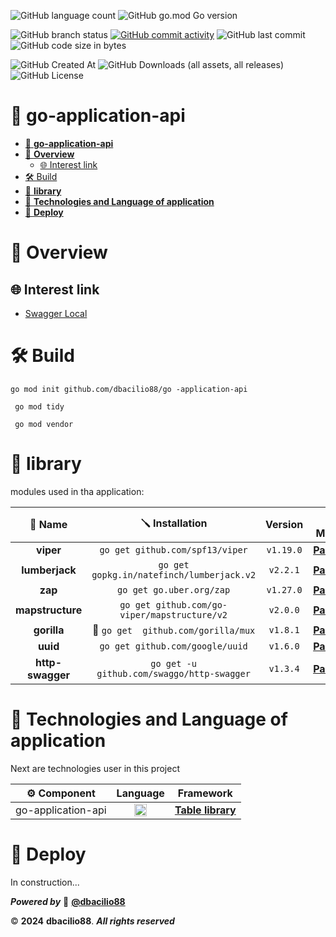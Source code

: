 ![GitHub language count](https://img.shields.io/github/languages/count/dbacilio88/go-application-api?style=social&logo=go)
![GitHub go.mod Go version](https://img.shields.io/github/go-mod/go-version/dbacilio88/go-application-api?style=social)

![GitHub branch status](https://img.shields.io/github/checks-status/dbacilio88/go-application-api/master)
[![GitHub commit activity](https://img.shields.io/github/commit-activity/t/dbacilio88/go-application-api)](https://github.com/dbacilio88/go-application-api/graphs/commit-activity)
![GitHub last commit](https://img.shields.io/github/last-commit/dbacilio88/go-application-api)
![GitHub code size in bytes](https://img.shields.io/github/languages/code-size/dbacilio88/go-application-api)

![GitHub Created At](https://img.shields.io/github/created-at/dbacilio88/go-application-api)
![GitHub Downloads (all assets, all releases)](https://img.shields.io/github/downloads/dbacilio88/go-application-api/total)
![GitHub License](https://img.shields.io/github/license/dbacilio88/go-application-api)

# 🤖 **go-application-api**

<!-- TOC -->
* [🤖 **go-application-api**](#-go-application-api)
* [📖 **Overview**](#-overview)
  * [🌐 Interest link](#-interest-link)
* [🛠️ Build](#-build)
* [🧪 **library**](#-library)
* [🧩 **Technologies and Language of application**](#-technologies-and-language-of-application)
* [🚀 **Deploy**](#-deploy)
<!-- TOC -->

# 📖 **Overview**

## 🌐 Interest link

* [Swagger Local](http://localhost:8001/swagger/index.html)

# 🛠️ Build

```shell
go mod init github.com/dbacilio88/go -application-api
```

```shell
 go mod tidy
```

```shell
 go mod vendor
```

# 🧪 **library**

modules used in tha application:

|     📄 Name      |               🪛 Installation                |  Version  |                               📦 Module                               |                       🪼 GitHub                        |
|:----------------:|:--------------------------------------------:|:---------:|:---------------------------------------------------------------------:|:------------------------------------------------------:|
|    **viper**     |       `go get github.com/spf13/viper`        | `v1.19.0` |       [**Package**](https://pkg.go.dev/github.com/spf13/viper)        |        [GitHub](https://github.com/spf13/viper)        |
|  **lumberjack**  |  `go get gopkg.in/natefinch/lumberjack.v2`   | `v2.2.1`  |  [**Package**](https://pkg.go.dev/gopkg.in/natefinch/lumberjack.v2)   | [**GitHub**](https://github.com/natefinch/lumberjack)  |
|     **zap**      |           `go get go.uber.org/zap`           | `v1.27.0` |           [**Package**](https://pkg.go.dev/go.uber.org/zap)           |      [**GitHub**](https://github.com/uber-go/zap)      |
| **mapstructure** | `go get github.com/go-viper/mapstructure/v2` | `v2.0.0`  | [**Package**](https://pkg.go.dev/github.com/go-viper/mapstructure/v2) | [**GitHub**](https://github.com/go-viper/mapstructure) |
|   **gorilla**    |     🐒 `go get  github.com/gorilla/mux`      | `v1.8.1`  |       [**Package**](https://pkg.go.dev/github.com/gorilla/mux)        |      [**GitHub**](https://github.com/gorilla/mux)      |
|     **uuid**     |       `go get github.com/google/uuid`        | `v1.6.0`  |       [**Package**](https://pkg.go.dev/github.com/google/uuid)        |      [**GitHub**](https://github.com/google/uuid)      |
| **http-swagger** |  `go get -u github.com/swaggo/http-swagger`  | `v1.3.4`  |   [**Package**](https://pkg.go.dev/github.com/swaggo/http-swagger)    |  [**GitHub**](https://github.com/swaggo/http-swagger)  |

# 🧩 **Technologies and Language of application**

Next are technologies user in this project

|    ⚙️ Component    |                                  Language                                   |           Framework            |
|:------------------:|:---------------------------------------------------------------------------:|:------------------------------:|
| go-application-api | <img src="https://go.dev/images/favicon-gopher.svg" width="20" height="20"> | [**Table library**](#-library) |

# 🚀 **Deploy**

In construction...

**_Powered by_** 👻 [**@dbacilio88**](https://github.com/dbacilio88)

©️ **2024** **dbacilio88**. **_All rights reserved_** 